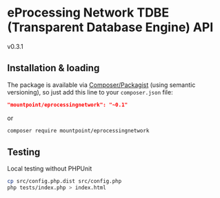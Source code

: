 eProcessing Network TDBE (Transparent Database Engine) API
========================

v0.3.1

## Installation & loading

The package is available via [Composer/Packagist](https://packagist.org/packages/mountpoint/eprocessingnetwork) (using semantic versioning), so just add this line to your `composer.json` file:

```json
"mountpoint/eprocessingnetwork": "~0.1"
```

or

```sh
composer require mountpoint/eprocessingnetwork
```

## Testing

Local testing without PHPUnit

```sh
cp src/config.php.dist src/config.php
php tests/index.php > index.html
```
